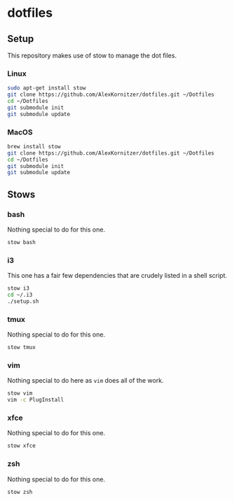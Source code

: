 # dotfiles

## Setup

This repository makes use of stow to manage the dot files.

### Linux

```bash
sudo apt-get install stow
git clone https://github.com/AlexKornitzer/dotfiles.git ~/Dotfiles
cd ~/Dotfiles
git submodule init
git submodule update
```

### MacOS

```bash
brew install stow
git clone https://github.com/AlexKornitzer/dotfiles.git ~/Dotfiles
cd ~/Dotfiles
git submodule init
git submodule update
```

## Stows

### bash

Nothing special to do for this one.

```bash
stow bash
```

### i3

This one has a fair few dependencies that are crudely listed in a shell script.

```bash
stow i3
cd ~/.i3
./setup.sh
```

### tmux

Nothing special to do for this one.

```bash
stow tmux
```

### vim

Nothing special to do here as `vim` does all of the work.

```bash
stow vim
vim -c PlugInstall
```

### xfce

Nothing special to do for this one.

```bash
stow xfce
```

### zsh

Nothing special to do for this one.

```bash
stow zsh
```
